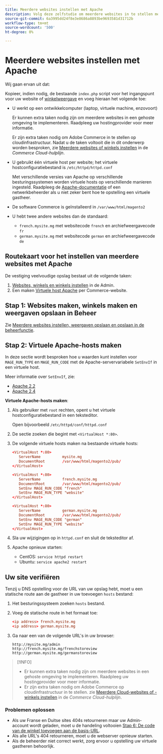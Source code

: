 ```yaml
---
title: Meerdere websites instellen met Apache
description: Volg deze zelfstudie om meerdere websites in te stellen met Apache.
source-git-commit: 6a3995dd24f8e3e8686a8893be9693581d31712b
workflow-type: tm+mt
source-wordcount: '500'
ht-degree: 0%

---
```



# Meerdere websites instellen met Apache

Wij gaan ervan uit dat:

Kopieer, indien nodig, de bestaande `index.php` script voor het ingangspunt voor uw website of [winkelweergave](https://glossary.magento.com/store-view) en voeg hieraan het volgende toe:

- U werkt op een ontwikkelcomputer (laptop, virtuele machine, enzovoort)

   Er kunnen extra taken nodig zijn om meerdere websites in een gehoste omgeving te implementeren. Raadpleeg uw hostingprovider voor meer informatie.

   Er zijn extra taken nodig om Adobe Commerce in te stellen op cloudinfrastructuur. Nadat u de taken voltooit die in dit onderwerp worden besproken, zie [Meerdere websites of winkels instellen](https://devdocs.magento.com/cloud/project/project-multi-sites.html) in de _Commerce Cloud-hulplijn_.

- U gebruikt één virtuele host per website; het virtuele hostconfiguratiebestand is `/etc/httpd/httpd.conf`

   Met verschillende versies van Apache op verschillende besturingssystemen worden virtuele hosts op verschillende manieren ingesteld. Raadpleeg de [Apache-documentatie](https://httpd.apache.org/docs/2.4/vhosts) of een netwerkbeheerder als u niet zeker bent hoe te opstelling een virtuele gastheer.

- De software Commerce is geïnstalleerd in `/var/www/html/magento2`
- U hebt twee andere websites dan de standaard:

   - `french.mysite.mg` met websitecode `french` en archiefweergavecode `fr`
   - `german.mysite.mg` met websitecode `german` en archiefweergavecode `de`

## Routekaart voor het instellen van meerdere websites met Apache

De vestiging veelvoudige opslag bestaat uit de volgende taken:

1. [Websites, winkels en winkels instellen](ms-admin.md) in de Admin.
1. Een maken [Virtuele host Apache](#step-2-create-apache-virtual-hosts) per Commerce-website.

## Stap 1: Websites maken, winkels maken en weergaven opslaan in Beheer

Zie [Meerdere websites instellen, weergaven opslaan en opslaan in de beheerfunctie](ms-admin.md).

## Stap 2: Virtuele Apache-hosts maken

In deze sectie wordt besproken hoe u waarden kunt instellen voor `MAGE_RUN_TYPE` en `MAGE_RUN_CODE` met de Apache-servervariabele `SetEnvIf` in een virtuele host.

Meer informatie over `SetEnvIf`, zie:

- [Apache 2.2](https://httpd.apache.org/docs/2.2/mod/mod_setenvif.html)
- [Apache 2.4](https://httpd.apache.org/docs/2.4/mod/mod_setenvif.html)

**Virtuele Apache-hosts maken**:

1. Als gebruiker met `root` rechten, opent u het virtuele hostconfiguratiebestand in een teksteditor.

   Open bijvoorbeeld `/etc/httpd/conf/httpd.conf`

1. De sectie zoeken die begint met `<VirtualHost *:80>`.
1. De volgende virtuele hosts maken na bestaande virtuele hosts:

   ```conf
   <VirtualHost *:80>
      ServerName          mysite.mg
      DocumentRoot        /var/www/html/magento2/pub/
   </VirtualHost>
   
   <VirtualHost *:80>
      ServerName          french.mysite.mg
      DocumentRoot        /var/www/html/magento2/pub/
      SetEnv MAGE_RUN_CODE "french"
      SetEnv MAGE_RUN_TYPE "website"
   </VirtualHost>
   
   <VirtualHost *:80>
      ServerName          german.mysite.mg
      DocumentRoot        /var/www/html/magento2/pub/
      SetEnv MAGE_RUN_CODE "german"
      SetEnv MAGE_RUN_TYPE "website"
   </VirtualHost>
   ```

1. Sla uw wijzigingen op in `httpd.conf` en sluit de teksteditor af.
1. Apache opnieuw starten:

   - CentOS: `service httpd restart`
   - Ubuntu: `service apache2 restart`

## Uw site verifiëren

Tenzij u DNS opstelling voor de URL van uw opslag hebt, moet u een statische route aan de gastheer in uw toevoegen `hosts` bestand:

1. Het besturingssysteem zoeken `hosts` bestand.
1. Voeg de statische route in het formaat toe:

   ```conf
   <ip address> french.mysite.mg
   <ip address> german.mysite.mg
   ```

1. Ga naar een van de volgende URL&#39;s in uw browser:

   ```http
   http://mysite.mg/admin
   http://french.mysite.mg/frenchstoreview
   http://german.mysite.mg/germanstoreview
   ```

>[!INFO]
>
>- Er kunnen extra taken nodig zijn om meerdere websites in een gehoste omgeving te implementeren. Raadpleeg uw hostingprovider voor meer informatie.
>- Er zijn extra taken nodig om Adobe Commerce op cloudinfrastructuur in te stellen. zie [Meerdere Cloud-websites of -winkels instellen](https://devdocs.magento.com/cloud/project/project-multi-sites.html) in de _Commerce Cloud-hulplijn_.


### Problemen oplossen

- Als uw Franse en Duitse sites 404s retourneren maar uw Admin-account wordt geladen, moet u de handeling voltooien [Stap 6: De code van de winkel toevoegen aan de basis-URL](ms-admin.md#step-6-add-the-store-code-to-the-base-url).
- Als alle URL&#39;s 404 retourneren, moet u de webserver opnieuw starten.
- Als de beheerder niet correct werkt, zorg ervoor u opstelling uw virtuele gastheren behoorlijk.
